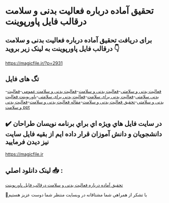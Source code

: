 # تحقیق آماده درباره فعالیت بدنی و سلامت درقالب فایل پاورپوینت

## برای دریافت تحقیق آماده درباره فعالیت بدنی و سلامت درقالب فایل پاورپوینت به لینک زیر بروید 👇

https://magicfile.ir/?p=2931

## تگ های فایل

-[فعالیت بدنی و سلامتی](https://magicfile.ir/product/%d8%aa%d8%ad%d9%82%db%8c%d9%82-%d8%a2%d9%85%d8%a7%d8%af%d9%87-%d9%81%d8%b9%d8%a7%d9%84%db%8c%d8%aa-%d8%a8%d8%af%d9%86%db%8c-%d9%88-%d8%b3%d9%84%d8%a7%d9%85%d8%aa-%d8%af%d8%b1%d9%82%d8%a7%d9%84%d8%a8%d9%81%d8%a7%db%8c%d9%84-%d9%be%d8%a7%d9%88%d8%b1%d9%be%d9%88%db%8c%d9%86%d8%aa/)-[فعالیت بدنی و سلامت](https://magicfile.ir/product/%d8%aa%d8%ad%d9%82%db%8c%d9%82-%d8%a2%d9%85%d8%a7%d8%af%d9%87-%d9%81%d8%b9%d8%a7%d9%84%db%8c%d8%aa-%d8%a8%d8%af%d9%86%db%8c-%d9%88-%d8%b3%d9%84%d8%a7%d9%85%d8%aa-%d8%af%d8%b1%d9%82%d8%a7%d9%84%d8%a8%d9%81%d8%a7%db%8c%d9%84-%d9%be%d8%a7%d9%88%d8%b1%d9%be%d9%88%db%8c%d9%86%d8%aa/)-[فعالیت بدنی و سلامت عمومی](https://magicfile.ir/product/%d8%aa%d8%ad%d9%82%db%8c%d9%82-%d8%a2%d9%85%d8%a7%d8%af%d9%87-%d9%81%d8%b9%d8%a7%d9%84%db%8c%d8%aa-%d8%a8%d8%af%d9%86%db%8c-%d9%88-%d8%b3%d9%84%d8%a7%d9%85%d8%aa-%d8%af%d8%b1%d9%82%d8%a7%d9%84%d8%a8%d9%81%d8%a7%db%8c%d9%84-%d9%be%d8%a7%d9%88%d8%b1%d9%be%d9%88%db%8c%d9%86%d8%aa/)-[فعالیت بدنی سلامتی](https://magicfile.ir/product/%d8%aa%d8%ad%d9%82%db%8c%d9%82-%d8%a2%d9%85%d8%a7%d8%af%d9%87-%d9%81%d8%b9%d8%a7%d9%84%db%8c%d8%aa-%d8%a8%d8%af%d9%86%db%8c-%d9%88-%d8%b3%d9%84%d8%a7%d9%85%d8%aa-%d8%af%d8%b1%d9%82%d8%a7%d9%84%d8%a8%d9%81%d8%a7%db%8c%d9%84-%d9%be%d8%a7%d9%88%d8%b1%d9%be%d9%88%db%8c%d9%86%d8%aa/)-[فعالیت بدنی برای سلامت](https://magicfile.ir/product/%d8%aa%d8%ad%d9%82%db%8c%d9%82-%d8%a2%d9%85%d8%a7%d8%af%d9%87-%d9%81%d8%b9%d8%a7%d9%84%db%8c%d8%aa-%d8%a8%d8%af%d9%86%db%8c-%d9%88-%d8%b3%d9%84%d8%a7%d9%85%d8%aa-%d8%af%d8%b1%d9%82%d8%a7%d9%84%d8%a8%d9%81%d8%a7%db%8c%d9%84-%d9%be%d8%a7%d9%88%d8%b1%d9%be%d9%88%db%8c%d9%86%d8%aa/)-[فعالیت بدنی برای سلامتی](https://magicfile.ir/product/%d8%aa%d8%ad%d9%82%db%8c%d9%82-%d8%a2%d9%85%d8%a7%d8%af%d9%87-%d9%81%d8%b9%d8%a7%d9%84%db%8c%d8%aa-%d8%a8%d8%af%d9%86%db%8c-%d9%88-%d8%b3%d9%84%d8%a7%d9%85%d8%aa-%d8%af%d8%b1%d9%82%d8%a7%d9%84%d8%a8%d9%81%d8%a7%db%8c%d9%84-%d9%be%d8%a7%d9%88%d8%b1%d9%be%d9%88%db%8c%d9%86%d8%aa/)-[پاورپوینت فعالیت بدنی و سلامتی](https://magicfile.ir/product/%d8%aa%d8%ad%d9%82%db%8c%d9%82-%d8%a2%d9%85%d8%a7%d8%af%d9%87-%d9%81%d8%b9%d8%a7%d9%84%db%8c%d8%aa-%d8%a8%d8%af%d9%86%db%8c-%d9%88-%d8%b3%d9%84%d8%a7%d9%85%d8%aa-%d8%af%d8%b1%d9%82%d8%a7%d9%84%d8%a8%d9%81%d8%a7%db%8c%d9%84-%d9%be%d8%a7%d9%88%d8%b1%d9%be%d9%88%db%8c%d9%86%d8%aa/)-[تحقیق فعالیت بدنی و سلامت](https://magicfile.ir/product/%d8%aa%d8%ad%d9%82%db%8c%d9%82-%d8%a2%d9%85%d8%a7%d8%af%d9%87-%d9%81%d8%b9%d8%a7%d9%84%db%8c%d8%aa-%d8%a8%d8%af%d9%86%db%8c-%d9%88-%d8%b3%d9%84%d8%a7%d9%85%d8%aa-%d8%af%d8%b1%d9%82%d8%a7%d9%84%d8%a8%d9%81%d8%a7%db%8c%d9%84-%d9%be%d8%a7%d9%88%d8%b1%d9%be%d9%88%db%8c%d9%86%d8%aa/)-[مقاله فعالیت بدنی و سلامت](https://magicfile.ir/product/%d8%aa%d8%ad%d9%82%db%8c%d9%82-%d8%a2%d9%85%d8%a7%d8%af%d9%87-%d9%81%d8%b9%d8%a7%d9%84%db%8c%d8%aa-%d8%a8%d8%af%d9%86%db%8c-%d9%88-%d8%b3%d9%84%d8%a7%d9%85%d8%aa-%d8%af%d8%b1%d9%82%d8%a7%d9%84%d8%a8%d9%81%d8%a7%db%8c%d9%84-%d9%be%d8%a7%d9%88%d8%b1%d9%be%d9%88%db%8c%d9%86%d8%aa/)-[فعالیت بدنی و سلامت ppt ](https://magicfile.ir/product/%d8%aa%d8%ad%d9%82%db%8c%d9%82-%d8%a2%d9%85%d8%a7%d8%af%d9%87-%d9%81%d8%b9%d8%a7%d9%84%db%8c%d8%aa-%d8%a8%d8%af%d9%86%db%8c-%d9%88-%d8%b3%d9%84%d8%a7%d9%85%d8%aa-%d8%af%d8%b1%d9%82%d8%a7%d9%84%d8%a8%d9%81%d8%a7%db%8c%d9%84-%d9%be%d8%a7%d9%88%d8%b1%d9%be%d9%88%db%8c%d9%86%d8%aa/)

## ✔️ در سايت فايل هاي ويژه اي براي برنامه نويسان طراحان دانشجويان و دانش آموزان قرار داده ايم از بقيه فايل سايت نيز ديدن فرماييد

https://magicfile.ir


## لينک دانلود اصلي 📥 :

[تحقیق آماده درباره فعالیت بدنی و سلامت درقالب فایل پاورپوینت](https://magicfile.ir/product/%d8%aa%d8%ad%d9%82%db%8c%d9%82-%d8%a2%d9%85%d8%a7%d8%af%d9%87-%d9%81%d8%b9%d8%a7%d9%84%db%8c%d8%aa-%d8%a8%d8%af%d9%86%db%8c-%d9%88-%d8%b3%d9%84%d8%a7%d9%85%d8%aa-%d8%af%d8%b1%d9%82%d8%a7%d9%84%d8%a8%d9%81%d8%a7%db%8c%d9%84-%d9%be%d8%a7%d9%88%d8%b1%d9%be%d9%88%db%8c%d9%86%d8%aa/) 


🙏با تشکر از همراهي شما مشتاقانه در وبسایت منتظر شما دوست عزیز هستیم

